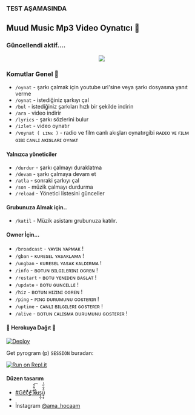 ### TEST AŞAMASINDA

<h2 align="centre">Muud Music Mp3 Video Oynatıcı 🎵</h2>

### Güncellendi aktif.... 
<p align="center">
  <img src="https://telegra.ph//file/4c86190fcbe14428c8c6b.jpg">
</p> 

### Komutlar Genel 🍭
- `/oynat` - şarkı çalmak için youtube url'sine veya şarkı dosyasına yanıt verme
- `/oynat` - istediğiniz şarkıyı çal
- `/bul` - istediğiniz şarkıları hızlı bir şekilde indirin 
- `/ara` - video indirir
- `/lyrics` - şarkı sözlerini bulur
- `/izlet`  - video oynatır
- `/voynat ( ʟɪɴᴋ )` - radio ve film canlı akışları oynatırgibi ʀᴀᴅɪᴏ ᴠᴇ ғɪʟᴍ ɢɪʙɪ  ᴄᴀɴʟɪ ᴀᴋɪsʟᴀʀɪ ᴏʏɴᴀᴛ
#### Yalnızca yöneticiler 
- `/durdur` - şarkı çalmayı duraklatma 
- `/devam` - şarkı çalmaya devam et 
- `/atla` - sonraki şarkıyı çal 
- `/son` - müzik çalmayı durdurma
- `/reload` - Yönetici listesini günceller

#### Grubunuza Almak için.. 
- `/katil` - Müzik asistanı  grubunuza katılır. 
#### Owner İçin...
- `/broadcast` -  ʏᴀʏɪɴ ʏᴀᴘᴍᴀᴋ !
- `/gban` - ᴋᴜʀᴇsᴇʟ ʏᴀsᴀᴋʟᴀᴍᴀ !
- `/ungban` - ᴋᴜʀᴇsᴇʟ ʏᴀsᴀᴋ ᴋᴀʟᴅɪʀᴍᴀ !
- `/info` - ʙᴏᴛᴜɴ ʙɪʟɢɪʟᴇʀɪɴɪ ᴏɢʀᴇɴ !
- `/restart` - ʙᴏᴛᴜ ʏᴇɴɪᴅᴇɴ ʙᴀsʟᴀᴛ !
- `/update` - ʙᴏᴛᴜ ɢᴜɴᴄᴇʟʟᴇ !
- `/hiz` - ʙᴏᴛᴜɴ ʜɪᴢɪɴɪ ᴏɢʀᴇɴ !
- `/ping` - ᴘɪɴɢ ᴅᴜʀᴜᴍᴜɴᴜ ɢᴏsᴛᴇʀɪʀ !
- `/uptime` - ᴄᴀɴʟɪ ʙɪʟɢɪʟᴇʀɪ ɢᴏsᴛᴇʀɪʀ !
- `/alive` - ʙᴏᴛᴜɴ ᴄᴀʟɪsᴍᴀ ᴅᴜʀᴜᴍᴜɴᴜ ɢᴏsᴛᴇʀɪʀ !
<h4>🔺 Herokuya Dağıt 🔻</h4>

[![Deploy](https://www.herokucdn.com/deploy/button.svg)](https://heroku.com/deploy?template=https://github.com/amahocam/muudmusic)

Get pyrogram (p)  `SESSION` buradan:

[![Run on Repl.it](https://repl.it/badge/github/Makoto-XD/Session-Generator)](https://replit.com/@Makoto-XD/Session-Generator)

#### Düzen tasarım
- [#Ge͂̂͝c̨͒ͤ̕͜e̡͝ k̶̴̛ͮ͌̒̃͟͡uş̟̲͎u̼͓̭̝ͦ̂͋̈̋̔](https://t.me/mutsuz_panda)
- 
- İnstagram [@ama_hocaam](https://instagram.com/ama_hocaam?igshid=YmMyMTA2M2Y=)
